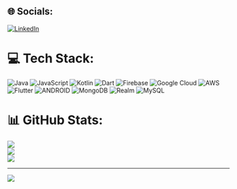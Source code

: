 
<!--
**nishank23/nishank23** is a ✨ _special_ ✨ repository because its `README.md` (this file) appears on your GitHub profile.

Here are some ideas to get you started:
# 💫 About Me:

# 🔭 I’m currently working on Flutter
# 🌱 I’m currently learning Nodejs
# 👯 I’m looking to collaborate on Flutter
# 🤔 I’m looking for help with Flutter
# 💬 Ask me about Flutter and android 
# 📫 How to reach me: https://www.linkedin.com/in/nishankbansal4/
# ⚡ Fun fact: Flutter uses its own customizable widgets and graphics engine, and offers a hot reload feature for faster development.
-->
## 🌐 Socials:
[![LinkedIn](https://img.shields.io/badge/LinkedIn-%230077B5.svg?logo=linkedin&logoColor=white)](https://linkedin.com/in/nishankbansal4) 

# 💻 Tech Stack:
![Java](https://img.shields.io/badge/java-%23ED8B00.svg?style=for-the-badge&logo=java&logoColor=white) ![JavaScript](https://img.shields.io/badge/javascript-%23323330.svg?style=for-the-badge&logo=javascript&logoColor=%23F7DF1E) ![Kotlin](https://img.shields.io/badge/kotlin-%230095D5.svg?style=for-the-badge&logo=kotlin&logoColor=white) ![Dart](https://img.shields.io/badge/dart-%230175C2.svg?style=for-the-badge&logo=dart&logoColor=white) ![Firebase](https://img.shields.io/badge/firebase-%23039BE5.svg?style=for-the-badge&logo=firebase) ![Google Cloud](https://img.shields.io/badge/Google%20Cloud-%234285F4.svg?style=for-the-badge&logo=google-cloud&logoColor=white) ![AWS](https://img.shields.io/badge/AWS-%23FF9900.svg?style=for-the-badge&logo=amazon-aws&logoColor=white) ![Flutter](https://img.shields.io/badge/Flutter-%2302569B.svg?style=for-the-badge&logo=Flutter&logoColor=white) ![ANDROID](https://img.shields.io/badge/android-%2320232a.svg?style=for-the-badge&logo=android&logoColor=%a4c639) ![MongoDB](https://img.shields.io/badge/MongoDB-%234ea94b.svg?style=for-the-badge&logo=mongodb&logoColor=white) ![Realm](https://img.shields.io/badge/Realm-39477F?style=for-the-badge&logo=realm&logoColor=white) ![MySQL](https://img.shields.io/badge/mysql-%2300f.svg?style=for-the-badge&logo=mysql&logoColor=white)
# 📊 GitHub Stats:
![](https://github-readme-stats.vercel.app/api?username=nishank23&theme=dark&hide_border=false&include_all_commits=true&count_private=true)<br/>
![](https://github-readme-streak-stats.herokuapp.com/?user=nishank23&theme=dark&hide_border=false)<br/>
![](https://github-readme-stats.vercel.app/api/top-langs/?username=nishank23&theme=dark&hide_border=false&include_all_commits=true&count_private=true&layout=compact)


---
[![](https://visitcount.itsvg.in/api?id=nishank23&icon=6&color=12)](https://visitcount.itsvg.in)
